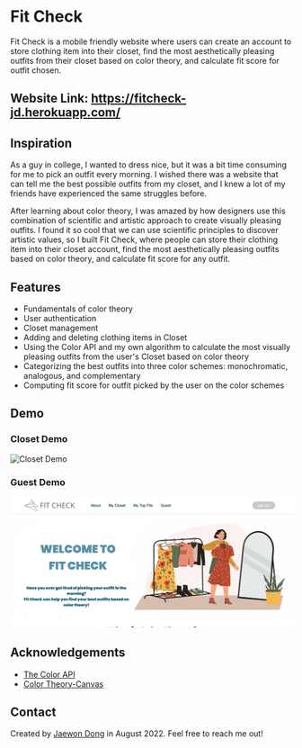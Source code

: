 # Fit Check

Fit Check is a mobile friendly website where users can create an account to store clothing item into their closet,
find the most aesthetically pleasing outfits from their closet based on color theory, and calculate fit score for outfit chosen.

## Website Link: https://fitcheck-jd.herokuapp.com/

## Inspiration
As a guy in college, I wanted to dress nice, but it was a bit time consuming for me to pick an outfit every morning. 
I wished there was a website that can tell me the best possible outfits from my closet, and I knew a lot of my friends have experienced the same struggles before.

After learning about color theory, I was amazed by how designers use this combination of scientific and artistic approach to create visually pleasing outfits.
I found it so cool that we can use scientific principles to discover artistic values, 
so I built Fit Check, where people can store their clothing item into their closet account, find the most aesthetically pleasing outfits based on color theory, and calculate fit score for any outfit.

## Features
- Fundamentals of color theory
- User authentication
- Closet management
- Adding and deleting clothing items in Closet
- Using the Color API and my own algorithm to calculate the most visually pleasing outfits from the user's Closet based on color theory
- Categorizing the best outfits into three color schemes: monochromatic, analogous, and complementary
- Computing fit score for outfit picked by the user on the color schemes

## Demo

### Closet Demo
![Closet Demo](https://github.com/jaewondong/fit-check/blob/main/demo/closetDemo.gif)

### Guest Demo
![Guest Demo](https://github.com/jaewondong/fit-check/blob/main/demo/guestDemo2.gif)

## Acknowledgements
 - [The Color API](https://github.com/andjosh/thecolorapi)
 - [Color Theory-Canvas](https://www.canva.com/colors/color-wheel/)

## Contact

Created by [Jaewon Dong](https://www.linkedin.com/in/jaewondong/) in August 2022.
Feel free to reach me out!
